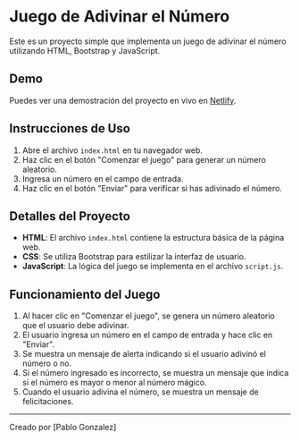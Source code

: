 

# Juego de Adivinar el Número

Este es un proyecto simple que implementa un juego de adivinar el número utilizando HTML, Bootstrap y JavaScript.

## Demo

Puedes ver una demostración del proyecto en vivo en [Netlify](https://practico5-js-ejercicio1.netlify.app/).

## Instrucciones de Uso

1. Abre el archivo `index.html` en tu navegador web.
2. Haz clic en el botón "Comenzar el juego" para generar un número aleatorio.
3. Ingresa un número en el campo de entrada.
4. Haz clic en el botón "Enviar" para verificar si has adivinado el número.

## Detalles del Proyecto

- **HTML**: El archivo `index.html` contiene la estructura básica de la página web.
- **CSS**: Se utiliza Bootstrap para estilizar la interfaz de usuario.
- **JavaScript**: La lógica del juego se implementa en el archivo `script.js`.

## Funcionamiento del Juego

1. Al hacer clic en "Comenzar el juego", se genera un número aleatorio que el usuario debe adivinar.
2. El usuario ingresa un número en el campo de entrada y hace clic en "Enviar".
3. Se muestra un mensaje de alerta indicando si el usuario adivinó el número o no.
4. Si el número ingresado es incorrecto, se muestra un mensaje que indica si el número es mayor o menor al número mágico.
5. Cuando el usuario adivina el número, se muestra un mensaje de felicitaciones.



---
Creado por [Pablo Gonzalez] 
